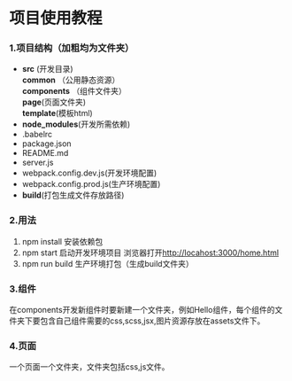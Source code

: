 # 项目使用教程

### 1.项目结构（加粗均为文件夹）  
+ **src**  (开发目录)  
**common**  （公用静态资源）  
 **components**  （组件文件夹）  
**page**(页面文件夹)  
**template**(模板html)  
+ **node_modules**(开发所需依赖)
+ .babelrc  
+ package.json  
+ README.md  
+ server.js  
+ webpack.config.dev.js(开发环境配置)  
+ webpack.config.prod.js(生产环境配置)  
+ **build**(打包生成文件存放路径)

### 2.用法
1. npm install 安装依赖包   
2. npm start 启动开发环境项目   浏览器打开[http://locahost:3000/home.html](http://locahost:3000/home.html)
3. npm run build 生产环境打包（生成build文件夹）

### 3.组件  
在components开发新组件时要新建一个文件夹，例如Hello组件，每个组件的文件夹下要包含自己组件需要的css,scss,jsx,图片资源存放在assets文件下。

### 4.页面  
一个页面一个文件夹，文件夹包括css,js文件。
